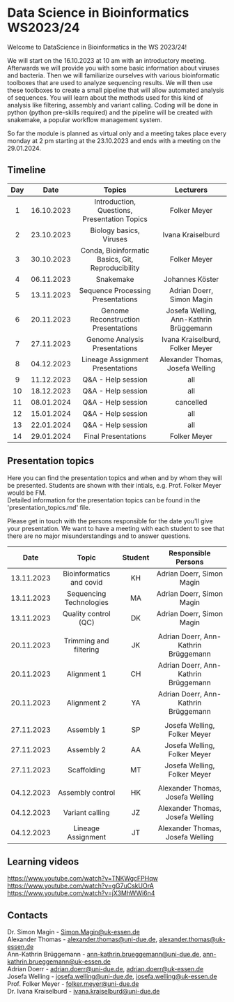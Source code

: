 # Data Science in Bioinformatics WS2023/24

Welcome to DataScience in Bioinformatics in the WS 2023/24!

We will start on the 16.10.2023 at 10 am with an introductory meeting. Afterwards we will provide you with some basic information about viruses and bacteria. Then we will familiarize ourselves with various bioinformatic toolboxes that are used to analyze sequencing results. We will then use these toolboxes to create a small pipeline that will allow automated analysis of sequences. You will learn about the methods used for this kind of analysis like filtering, assembly and variant calling. Coding will be done in python (python pre-skills required) and the pipeline will be created with snakemake, a popular workflow management system.

So far the module is planned as virtual only and a meeting takes place every monday at 2 pm starting at the 23.10.2023 and ends with a meeting on the 29.01.2024.

## Timeline

| Day | Date | Topics | Lecturers |
| :---: | :----: | :---: | :---: |
| 1 | 16.10.2023 | Introduction, Questions, Presentation Topics | Folker Meyer |
| 2 | 23.10.2023 | Biology basics, Viruses | Ivana Kraiselburd |
| 3 | 30.10.2023 | Conda, Bioinformatic Basics, Git, Reproducibility | Folker Meyer |
| 4 | 06.11.2023 | Snakemake | Johannes Köster |
| 5 | 13.11.2023 | Sequence Processing Presentations | Adrian Doerr, Simon Magin |
| 6 | 20.11.2023 | Genome Reconstruction Presentations | Josefa Welling, Ann-Kathrin Brüggemann |
| 7 | 27.11.2023 | Genome Analysis Presentations | Ivana Kraiselburd, Folker Meyer |
| 8 | 04.12.2023 | Lineage Assignment Presentations | Alexander Thomas, Josefa Welling |
| 9 | 11.12.2023 | Q&A - Help session | all |
| 10 | 18.12.2023 | Q&A - Help session | all |
| 11 | 08.01.2024 | Q&A - Help session | cancelled |
| 12 | 15.01.2024 | Q&A - Help session | all |
| 13 | 22.01.2024 | Q&A - Help session | all |
| 14 | 29.01.2024 | Final Presentations | Folker Meyer |

## Presentation topics
Here you can find the presentation topics and when and by whom they will be presented. Students are shown with their intials, e.g. Prof. Folker Meyer would be FM.    
Detailed information for the presentation topics can be found in the 'presentation_topics.md' file.

Please get in touch with the persons responsible for the date you'll give your presentation. We want to have a meeting with each student to see that there are no major misunderstandings and to answer questions.

| Date | Topic | Student | Responsible Persons |
| :---: | :---: | :---: | :---: |
| 13.11.2023 | Bioinformatics and covid | KH | Adrian Doerr, Simon Magin |
| 13.11.2023 | Sequencing Technologies | MA | Adrian Doerr, Simon Magin |
| 13.11.2023 | Quality control (QC) | DK | Adrian Doerr, Simon Magin |
||||||
| 20.11.2023 | Trimming and filtering | JK | Adrian Doerr, Ann-Kathrin Brüggemann |
| 20.11.2023 | Alignment 1 | CH | Adrian Doerr, Ann-Kathrin Brüggemann |
| 20.11.2023 | Alignment 2 | YA | Adrian Doerr, Ann-Kathrin Brüggemann |
||||||
| 27.11.2023 | Assembly 1 | SP | Josefa Welling, Folker Meyer |
| 27.11.2023 | Assembly 2 | AA | Josefa Welling, Folker Meyer |
| 27.11.2023 | Scaffolding | MT | Josefa Welling, Folker Meyer |
||||||
| 04.12.2023 | Assembly control | HK | Alexander Thomas, Josefa Welling |
| 04.12.2023 | Variant calling | JZ | Alexander Thomas, Josefa Welling |
| 04.12.2023 | Lineage Assignment | JT | Alexander Thomas, Josefa Welling |

## Learning videos

https://www.youtube.com/watch?v=TNKWgcFPHqw   
https://www.youtube.com/watch?v=gG7uCskUOrA   
https://www.youtube.com/watch?v=jX3MhWWi6n4   

## Contacts
   
Dr. Simon Magin - Simon.Magin@uk-essen.de          
Alexander Thomas  - alexander.thomas@uni-due.de, alexander.thomas@uk-essen.de     
Ann-Kathrin Brüggemann - ann-kathrin.brueggemann@uni-due.de, ann-kathrin.brueggemann@uk-essen.de      
Adrian Doerr - adrian.doerr@uni-due.de, adrian.doerr@uk-essen.de       
Josefa Welling - josefa.welling@uni-due.de, josefa.welling@uk-essen.de      
Prof. Folker Meyer - folker.meyer@uni-due.de     
Dr. Ivana Kraiselburd - ivana.kraiselburd@uni-due.de   
